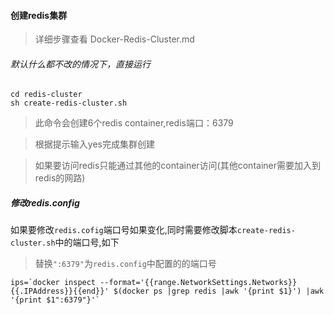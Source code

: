 ﻿
#### 创建redis集群

> 详细步骤查看 Docker-Redis-Cluster.md

###### 默认什么都不改的情况下，直接运行

    cd redis-cluster
    sh create-redis-cluster.sh

> 此命令会创建6个redis container,redis端口：6379

> 根据提示输入yes完成集群创建

> 如果要访问redis只能通过其他的container访问(其他container需要加入到redis的网路)

##### 修改redis.config
如果要修改`redis.cofig`端口号如果变化,同时需要修改脚本`create-redis-cluster.sh`中的端口号,如下
> 替换`":6379"`为`redis.config`中配置的的端口号
```
ips=`docker inspect --format='{{range.NetworkSettings.Networks}}{{.IPAddress}}{{end}}' $(docker ps |grep redis |awk '{print $1}') |awk '{print $1":6379"}'`
```


